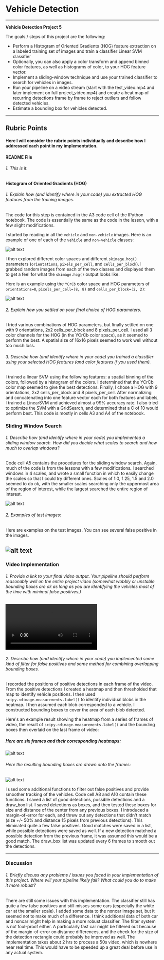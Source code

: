# **Vehicle Detection**
---

**Vehicle Detection Project 5**

The goals / steps of this project are the following:

* Perform a Histogram of Oriented Gradients (HOG) feature extraction on a labeled training set of images and train a classifier Linear SVM classifier
* Optionally, you can also apply a color transform and append binned color features, as well as histograms of color, to your HOG feature vector.
* Implement a sliding-window technique and use your trained classifier to search for vehicles in images.
* Run your pipeline on a video stream (start with the test_video.mp4 and later implement on full project_video.mp4) and create a heat map of recurring detections frame by frame to reject outliers and follow detected vehicles.
* Estimate a bounding box for vehicles detected.

[//]: # (Image References)
[image1]: output_images/car_notcar.jpg
[image2]: output_images/car_notcar_hogs.jpg
[image3]: output_images/scaled_windows.jpg
[image4]: output_images/hot_windows.jpg
[image5]: output_images/heatmaps.jpg
[image6]: output_images/labeled_heatmaps.jpg
[video1]: project_video_output.mp4

---
## Rubric Points
#### Here I will consider the rubric points individually and describe how I addressed each point in my implementation.  


#### README File

###### 1. This is it.

#### Histogram of Oriented Gradients (HOG)

###### 1. Explain how (and identify where in your code) you extracted HOG features from the training images.

The code for this step is contained in the A3 code cell of the IPython notebook.  The code is essentially the same as the code in the lesson, with a few slight modifications.

I started by reading in all the `vehicle` and `non-vehicle` images.  Here is an example of one of each of the `vehicle` and `non-vehicle` classes:

![alt text][image1]

I then explored different color spaces and different `skimage.hog()` parameters (`orientations`, `pixels_per_cell`, and `cells_per_block`).  I grabbed random images from each of the two classes and displayed them to get a feel for what the `skimage.hog()` output looks like.

Here is an example using the `YCrCb` color space and HOG parameters of `orientations=8`, `pixels_per_cell=(8, 8)` and `cells_per_block=(2, 2)`:


![alt text][image2]

###### 2. Explain how you settled on your final choice of HOG parameters.

I tried various combinations of HOG parameters, but finally settled on one with 9 orientations, 2x2 cells_per_block and 8 pixels_per_cell.  I used all 3 color channels for the HOG (in the YCrCb color space), as it seemed to perform the best.  A spatial size of 16x16 pixels seemed to work well without too much loss.

###### 3. Describe how (and identify where in your code) you trained a classifier using your selected HOG features (and color features if you used them).

I trained a linear SVM using the following features:  a spatial binning of the colors, followed by a histogram of the colors.  I determined that the YCrCb color map seemed to give the best detections.  Finally, I chose a HOG with 9 orientations, 2x2 cells_per_block and 8 pixels_per_cell.  After normalizing and concatenating into one feature vector each for both features and labels, I trained a LinearSVM and achieved almost a 99% accuracy rate.  I also tried to optimize the SVM with a GridSearch, and determined that a C of 10 would perform best.  This code is mostly in cells A3 and A4 of the notebook.

### Sliding Window Search

###### 1. Describe how (and identify where in your code) you implemented a sliding window search.  How did you decide what scales to search and how much to overlap windows?

Code cell A5 contains the procedures for the sliding window search.  Again, much of the code is from the lessons with a few modifications.  I searched windows in 4 scales, and wrote a small function in which to easily change the scales so that I could try different ones.  Scales of 1.0, 1.25, 1.5 and 2.0 seemed to do ok, with the smaller scales searching only the uppermost area of the region of interest, while the largest searched the entire region of interest.

![alt text][image3]

###### 2. Examples of test images:

Here are examples on the test images.  You can see several false positive in the images.

![alt text][image4]
---

### Video Implementation

###### 1. Provide a link to your final video output.  Your pipeline should perform reasonably well on the entire project video (somewhat wobbly or unstable bounding boxes are ok as long as you are identifying the vehicles most of the time with minimal false positives.)
![alt text][video1]


###### 2. Describe how (and identify where in your code) you implemented some kind of filter for false positives and some method for combining overlapping bounding boxes.

I recorded the positions of positive detections in each frame of the video.  From the positive detections I created a heatmap and then thresholded that map to identify vehicle positions.  I then used `scipy.ndimage.measurements.label()` to identify individual blobs in the heatmap.  I then assumed each blob corresponded to a vehicle.  I constructed bounding boxes to cover the area of each blob detected.  

Here's an example result showing the heatmap from a series of frames of video, the result of `scipy.ndimage.measurements.label()` and the bounding boxes then overlaid on the last frame of video:

##### Here are six frames and their corresponding heatmaps:

![alt text][image5]


###### Here the resulting bounding boxes are drawn onto the frames:

![alt text][image6]

I used some additional functions to filter out false positives and provide smoother tracking of the vehicles.  Code cell A8 and A10 contain these functions.  I saved a list of good detections, possible detections and a draw_box list.  I saved detections as boxes, and then tested these boxes for size and distance of the center from any previous boxes.  I introduced a margin-of-error for each, and threw out any detections that didn't match (size +/- 50% and distance 15 pixels from previous detections).  This eliminated quite a few false positives.  Good matches were saved in a list, while possible detections were saved as well.  If a new detection matched a possible detection from the previous frame, it was assumed this would be a good match.  The draw_box list was updated every 6 frames to smooth out the detections.

---

### Discussion

###### 1. Briefly discuss any problems / issues you faced in your implementation of this project.  Where will your pipeline likely fail?  What could you do to make it more robust?

There are still some issues with this implementation.  The classifier still has quite a few false positives and still misses some cars (especially the white car at the smaller scale).  I added some data to the noncar image set, but it seemed not to make much of a difference.  I think additional data of both car and noncar might help in making a more robust classifier.  The filter system is not fool-proof either.  A particularly fast car might be filtered out because of the margin-of-error on distance differences, and the check for the size of the detection rectangle could probably be improved as well.  The implementation takes about 2 hrs to process a 50s video, which is nowhere near real time.  This would have to be speeded up a great deal before use in any actual system.
